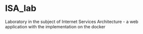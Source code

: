 # ISA_lab
Laboratory in the subject of Internet Services Architecture - a web application with the implementation on the docker 
